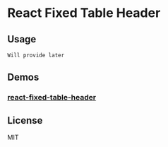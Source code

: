 React Fixed Table Header
=========================

## Usage
```javascript
Will provide later
```

## Demos
### [react-fixed-table-header](https://9softstudio.github.io/React-components/react-fixed-table-header/example/index.html)

## License

MIT